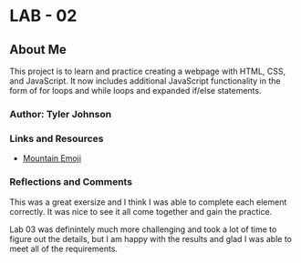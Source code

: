 # LAB - 02

## About Me

This project is to learn and practice creating a webpage with HTML, CSS, and JavaScript. It now includes additional JavaScript functionality in the form of for loops and while loops and expanded if/else statements. 

### Author: Tyler Johnson

### Links and Resources
* [Mountain Emoji](https://emojiterra.com/mountain/)


### Reflections and Comments
This was a great exersize and I think I was able to complete each element correctly. It was nice to see it all come together and gain the practice.

Lab 03 was definintely much more challenging and took a lot of time to figure out the details, but I am happy with the results and glad I was able to meet all of the requirements.